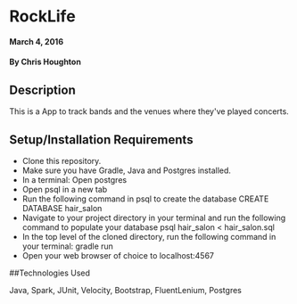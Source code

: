 # RockLife

#### March 4, 2016

#### By Chris Houghton

## Description

This is a App to track bands and the venues where they've played concerts.

## Setup/Installation Requirements

* Clone this repository.
* Make sure you have Gradle, Java and Postgres installed.
* In a terminal: Open postgres
* Open psql in a new tab
* Run the following command in psql to create the database CREATE DATABASE hair_salon
* Navigate to your project directory in your terminal and run the following command to        populate your database psql hair_salon < hair_salon.sql
* In the top level of the cloned directory, run the following command in your terminal: gradle run
* Open your web browser of choice to localhost:4567

##Technologies Used

Java, Spark, JUnit, Velocity, Bootstrap, FluentLenium, Postgres
